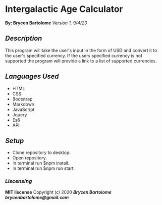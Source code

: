 # Intergalactic Age Calculator
**By: Brycen Bartolome**
_Version 1, 9/4/20_

## _Description_
This program will take the user's input in the form of USD and convert it to the user's specified currency. If the users specified currency is not supported the program will provide a link to a list of supported currencies.

## _Languages Used_
* HTML
* CSS
* Bootstrap
* Markdown
* JavaScript
* Jquery
* Es6
* API

## _Setup_
* Clone repository to desktop.
* Open repository.
* In terminal run $npm install.
* In terminal run $npm run start.

### _Liscensing_
 **MIT liscense**
Copyright (c) 2020 **_Brycen Bartolome brycenbartolome@gmail.com_**
